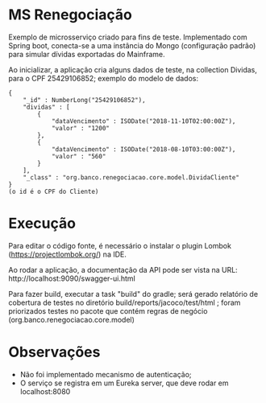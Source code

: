# MS Renegociação

Exemplo de microsserviço criado para fins de teste. Implementado com Spring boot, conecta-se a uma instância do Mongo (configuração padrão) para simular dívidas exportadas do Mainframe.

Ao inicializar, a aplicação cria alguns dados de teste, na collection Dividas, para o CPF 25429106852; exemplo do modelo de dados:


	{
		"_id" : NumberLong("25429106852"),
		"dividas" : [
			{
				"dataVencimento" : ISODate("2018-11-10T02:00:00Z"),
				"valor" : "1200"
			},
			{
				"dataVencimento" : ISODate("2018-08-10T03:00:00Z"),
				"valor" : "560"
			}
		],
		"_class" : "org.banco.renegociacao.core.model.DividaCliente"
	}
	(o id é o CPF do Cliente)


# Execução

Para editar o código fonte, é necessário o instalar o plugin Lombok (https://projectlombok.org/) na IDE.

Ao rodar a aplicação, a documentação da API pode ser vista na URL: http://localhost:9090/swagger-ui.html

Para fazer build, executar a task "build" do gradle; será gerado relatório de cobertura de testes no diretório build/reports/jacoco/test/html ; foram priorizados testes no pacote que contém regras de negócio (org.banco.renegociacao.core.model)

# Observações


* Não foi implementado mecanismo de autenticação;
* O serviço se registra em um Eureka server, que deve rodar em localhost:8080 
